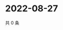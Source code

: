 # 2022-08-27

共 0 条

<!-- BEGIN WEIBO -->
<!-- 最后更新时间 Sat Aug 27 2022 18:01:20 GMT+0800 (China Standard Time) -->

<!-- END WEIBO -->
